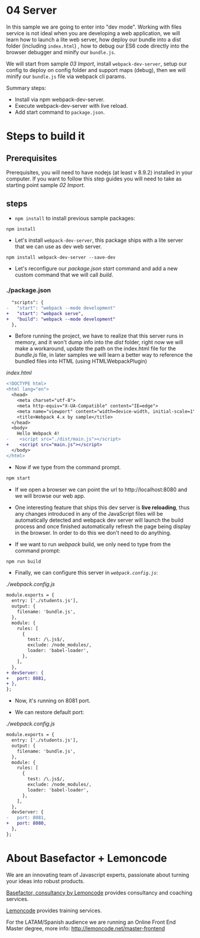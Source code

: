 # 04 Server

In this sample we are going to enter into "dev mode". Working with files service
is not ideal when you are developing a web application, we will learn how to launch
a lite web server, how deploy our bundle into a dist folder (including `index.html`)
, how to debug our ES6 code directly into the browser debugger and minify
our `bundle.js`.

We will start from sample _03 Import_, install `webpack-dev-server`, setup our config
to deploy on config folder and support maps (debug), then we will minify
our `bundle.js` file via webpack cli params.

Summary steps:

- Install via npm webpack-dev-server.
- Execute webpack-dev-server with live reload.
- Add start command to `package.json`.

# Steps to build it

## Prerequisites

Prerequisites, you will need to have nodejs (at least v 8.9.2) installed in your computer. If you want to follow this step guides you will need to take as starting point sample _02 Import_.

## steps

- `npm install` to install previous sample packages:

```
npm install
```

- Let's install `webpack-dev-server`, this package ships with a lite server that we
  can use as dev web server.

```
npm install webpack-dev-server --save-dev
```

- Let's reconfigure our _package.json_ _start_ command and add a new custom command that we will call _build_.

### ./package.json

```diff
  "scripts": {
-   "start": "webpack --mode development"
+   "start": "webpack serve",
+   "build": "webpack --mode development"
  },
```

- Before running the project, we have to realize that this server runs in memory, and it won't dump info into the
  _dist_ folder, right now we will make a workaround, update the path on the index.html file for the _bundle.js_
  file, in later samples we will learn a better way to reference the bundled files into HTML (using HTMLWebpackPlugin)

_index.html_

```diff
<!DOCTYPE html>
<html lang="en">
  <head>
    <meta charset="utf-8">
    <meta http-equiv="X-UA-Compatible" content="IE=edge">
    <meta name="viewport" content="width=device-width, initial-scale=1">
    <title>Webpack 4.x by sample</title>
  </head>
  <body>
    Hello Webpack 4!
-    <script src="./dist/main.js"></script>
+    <script src="main.js"></script>
  </body>
</html>

```

- Now if we type from the command prompt.

```bash
npm start
```

- If we open a browser we can point the url to http://localhost:8080 and we will browse our web app.

- One interesting feature that ships this dev server is **live reloading**, thus any changes introduced in any of the JavaScript files will be automatically detected and webpack dev server will launch the build process and once finished automatically refresh the page being display in the browser. In order to do this we don't need to do anything.

- If we want to run _webpack_ build, we only need to type from the command prompt:

```bash
npm run build
```

- Finally, we can configure this server in _`webpack.config.js`_:

_./webpack.config.js_

```diff
module.exports = {
  entry: ['./students.js'],
  output: {
    filename: 'bundle.js',
  },
  module: {
    rules: [
      {
        test: /\.js$/,
        exclude: /node_modules/,
        loader: 'babel-loader',
      },
    ],
  },
+ devServer: {
+   port: 8081,
+ },
};

```

- Now, it's running on 8081 port.

- We can restore default port:

_./webpack.config.js_

```diff
module.exports = {
  entry: ['./students.js'],
  output: {
    filename: 'bundle.js',
  },
  module: {
    rules: [
      {
        test: /\.js$/,
        exclude: /node_modules/,
        loader: 'babel-loader',
      },
    ],
  },
  devServer: {
-   port: 8081,
+   port: 8080,
  },
};
```

# About Basefactor + Lemoncode

We are an innovating team of Javascript experts, passionate about turning your ideas into robust products.

[Basefactor, consultancy by Lemoncode](http://www.basefactor.com) provides consultancy and coaching services.

[Lemoncode](http://lemoncode.net/services/en/#en-home) provides training services.

For the LATAM/Spanish audience we are running an Online Front End Master degree, more info: http://lemoncode.net/master-frontend
